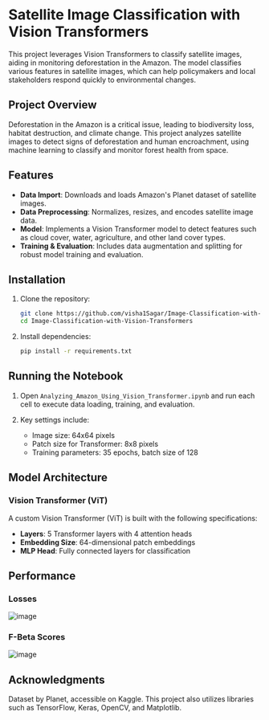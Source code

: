 # Satellite Image Classification with Vision Transformers

This project leverages Vision Transformers to classify satellite images, aiding in monitoring deforestation in the Amazon. The model classifies various features in satellite images, which can help policymakers and local stakeholders respond quickly to environmental changes.

## Project Overview
Deforestation in the Amazon is a critical issue, leading to biodiversity loss, habitat destruction, and climate change. This project analyzes satellite images to detect signs of deforestation and human encroachment, using machine learning to classify and monitor forest health from space.

## Features
- **Data Import**: Downloads and loads Amazon's Planet dataset of satellite images.
- **Data Preprocessing**: Normalizes, resizes, and encodes satellite image data.
- **Model**: Implements a Vision Transformer model to detect features such as cloud cover, water, agriculture, and other land cover types.
- **Training & Evaluation**: Includes data augmentation and splitting for robust model training and evaluation.

## Installation

1. Clone the repository:
   ```bash
   git clone https://github.com/visha1Sagar/Image-Classification-with-Vision-Transformers.git
   cd Image-Classification-with-Vision-Transformers
   ```

2. Install dependencies:
   ```bash
   pip install -r requirements.txt
   ```

## Running the Notebook
1. Open `Analyzing_Amazon_Using_Vision_Transformer.ipynb` and run each cell to execute data loading, training, and evaluation.

2. Key settings include:
   - Image size: 64x64 pixels
   - Patch size for Transformer: 8x8 pixels
   - Training parameters: 35 epochs, batch size of 128

## Model Architecture
### Vision Transformer (ViT)
A custom Vision Transformer (ViT) is built with the following specifications:
- **Layers**: 5 Transformer layers with 4 attention heads
- **Embedding Size**: 64-dimensional patch embeddings
- **MLP Head**: Fully connected layers for classification


## Performance
### Losses
![image](https://github.com/user-attachments/assets/990163d4-9a8d-4ec1-b78d-5dcdab9ff394)
### F-Beta Scores
![image](https://github.com/user-attachments/assets/a0986ff4-ded0-4331-969d-4b287cbb27b8)


## Acknowledgments
Dataset by Planet, accessible on Kaggle. This project also utilizes libraries such as TensorFlow, Keras, OpenCV, and Matplotlib.
